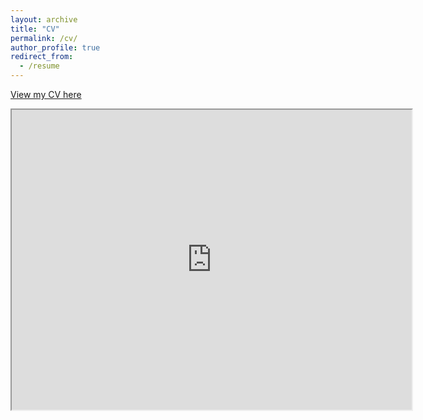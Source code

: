 ```yaml
---
layout: archive
title: "CV"
permalink: /cv/
author_profile: true
redirect_from:
  - /resume
---
```


[View my CV here](http://s-vargas.github.io/files/Vargas_CV.pdf)

<iframe src="http://s-vargas.github.io/files/Vargas_CV.pdf" width="640" height="480"></iframe>
